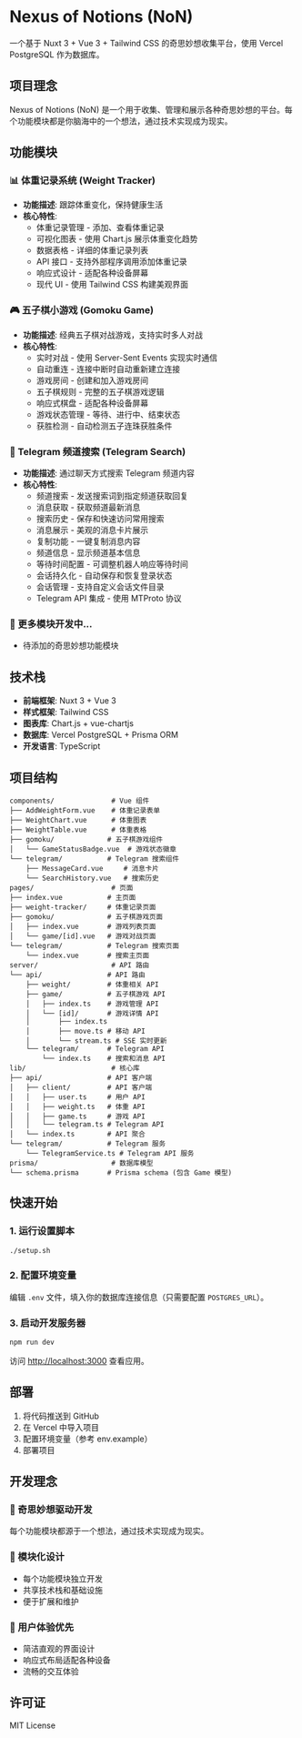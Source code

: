 # Nexus of Notions (NoN)

一个基于 Nuxt 3 + Vue 3 + Tailwind CSS 的奇思妙想收集平台，使用 Vercel PostgreSQL 作为数据库。

## 项目理念

Nexus of Notions (NoN) 是一个用于收集、管理和展示各种奇思妙想的平台。每个功能模块都是你脑海中的一个想法，通过技术实现成为现实。

## 功能模块

### 📊 体重记录系统 (Weight Tracker)
- **功能描述**: 跟踪体重变化，保持健康生活
- **核心特性**: 
  - 体重记录管理 - 添加、查看体重记录
  - 可视化图表 - 使用 Chart.js 展示体重变化趋势
  - 数据表格 - 详细的体重记录列表
  - API 接口 - 支持外部程序调用添加体重记录
  - 响应式设计 - 适配各种设备屏幕
  - 现代 UI - 使用 Tailwind CSS 构建美观界面

### 🎮 五子棋小游戏 (Gomoku Game)
- **功能描述**: 经典五子棋对战游戏，支持实时多人对战
- **核心特性**: 
  - 实时对战 - 使用 Server-Sent Events 实现实时通信
  - 自动重连 - 连接中断时自动重新建立连接
  - 游戏房间 - 创建和加入游戏房间
  - 五子棋规则 - 完整的五子棋游戏逻辑
  - 响应式棋盘 - 适配各种设备屏幕
  - 游戏状态管理 - 等待、进行中、结束状态
  - 获胜检测 - 自动检测五子连珠获胜条件

### 📱 Telegram 频道搜索 (Telegram Search)
- **功能描述**: 通过聊天方式搜索 Telegram 频道内容
- **核心特性**: 
  - 频道搜索 - 发送搜索词到指定频道获取回复
  - 消息获取 - 获取频道最新消息
  - 搜索历史 - 保存和快速访问常用搜索
  - 消息展示 - 美观的消息卡片展示
  - 复制功能 - 一键复制消息内容
  - 频道信息 - 显示频道基本信息
  - 等待时间配置 - 可调整机器人响应等待时间
  - 会话持久化 - 自动保存和恢复登录状态
  - 会话管理 - 支持自定义会话文件目录
  - Telegram API 集成 - 使用 MTProto 协议

### 🚀 更多模块开发中...
- 待添加的奇思妙想功能模块

## 技术栈

- **前端框架**: Nuxt 3 + Vue 3
- **样式框架**: Tailwind CSS
- **图表库**: Chart.js + vue-chartjs
- **数据库**: Vercel PostgreSQL + Prisma ORM
- **开发语言**: TypeScript

## 项目结构

```
components/              # Vue 组件
├── AddWeightForm.vue    # 体重记录表单
├── WeightChart.vue      # 体重图表
├── WeightTable.vue      # 体重表格
├── gomoku/             # 五子棋游戏组件
│   └── GameStatusBadge.vue  # 游戏状态徽章
└── telegram/           # Telegram 搜索组件
    ├── MessageCard.vue     # 消息卡片
    └── SearchHistory.vue   # 搜索历史
pages/                   # 页面
├── index.vue           # 主页面
├── weight-tracker/     # 体重记录页面
├── gomoku/             # 五子棋游戏页面
│   ├── index.vue       # 游戏列表页面
│   └── game/[id].vue   # 游戏对战页面
└── telegram/           # Telegram 搜索页面
    └── index.vue       # 搜索主页面
server/                  # API 路由
└── api/                # API 路由
    ├── weight/         # 体重相关 API
    ├── game/           # 五子棋游戏 API
    │   ├── index.ts    # 游戏管理 API
    │   └── [id]/       # 游戏详情 API
    │       ├── index.ts
    │       ├── move.ts # 移动 API
    │       └── stream.ts # SSE 实时更新
    └── telegram/       # Telegram API
        └── index.ts    # 搜索和消息 API
lib/                     # 核心库
├── api/                # API 客户端
│   ├── client/         # API 客户端
│   │   ├── user.ts     # 用户 API
│   │   ├── weight.ts   # 体重 API
│   │   ├── game.ts     # 游戏 API
│   │   └── telegram.ts # Telegram API
│   └── index.ts        # API 聚合
└── telegram/           # Telegram 服务
    └── TelegramService.ts # Telegram API 服务
prisma/                  # 数据库模型
└── schema.prisma       # Prisma schema (包含 Game 模型)
```

## 快速开始

### 1. 运行设置脚本

```bash
./setup.sh
```

### 2. 配置环境变量

编辑 `.env` 文件，填入你的数据库连接信息（只需要配置 `POSTGRES_URL`）。

### 3. 启动开发服务器

```bash
npm run dev
```

访问 [http://localhost:3000](http://localhost:3000) 查看应用。

## 部署

1. 将代码推送到 GitHub
2. 在 Vercel 中导入项目
3. 配置环境变量（参考 env.example）
4. 部署项目

## 开发理念

### 🧠 奇思妙想驱动开发
每个功能模块都源于一个想法，通过技术实现成为现实。

### 🔧 模块化设计
- 每个功能模块独立开发
- 共享技术栈和基础设施
- 便于扩展和维护

### 🎨 用户体验优先
- 简洁直观的界面设计
- 响应式布局适配各种设备
- 流畅的交互体验

## 许可证

MIT License